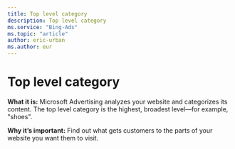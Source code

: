 ```yaml
---
title: Top level category
description: Top level category
ms.service: "Bing-Ads"
ms.topic: "article"
author: eric-urban
ms.author: eur
---
```


# Top level category

**What it is:**    Microsoft Advertising analyzes your website and categorizes its content. The top level category is the highest, broadest level—for example, "shoes".

**Why it’s important:**  Find out what gets customers to the parts of your website you want them to visit.


